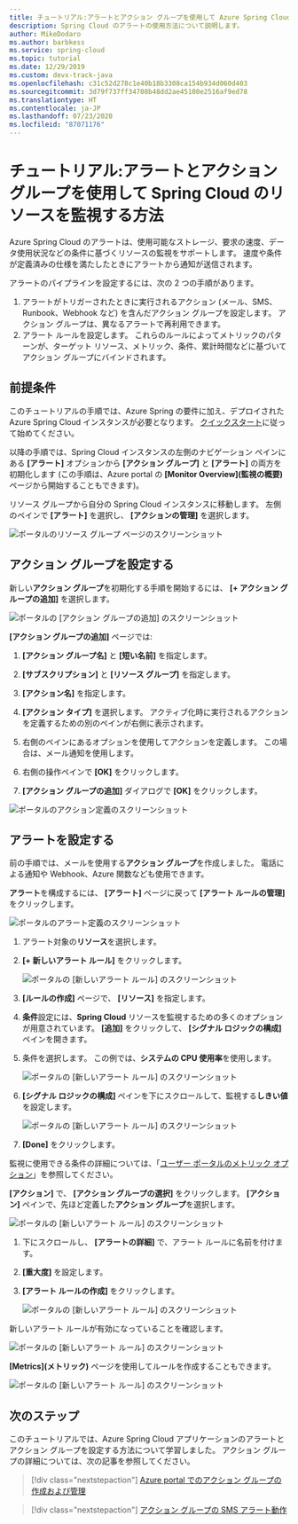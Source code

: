 ```yaml
---
title: チュートリアル:アラートとアクション グループを使用して Azure Spring Cloud のリソースを監視する | Microsoft Docs
description: Spring Cloud のアラートの使用方法について説明します。
author: MikeDodaro
ms.author: barbkess
ms.service: spring-cloud
ms.topic: tutorial
ms.date: 12/29/2019
ms.custom: devx-track-java
ms.openlocfilehash: c31c52d278c1e40b18b3308ca154b934d060d403
ms.sourcegitcommit: 3d79f737ff34708b48dd2ae45100e2516af9ed78
ms.translationtype: HT
ms.contentlocale: ja-JP
ms.lasthandoff: 07/23/2020
ms.locfileid: "87071176"
---
```

# <a name="tutorial-how-to-monitor-spring-cloud-resources-using-alerts-and-action-groups"></a>チュートリアル:アラートとアクション グループを使用して Spring Cloud のリソースを監視する方法

Azure Spring Cloud のアラートは、使用可能なストレージ、要求の速度、データ使用状況などの条件に基づくリソースの監視をサポートします。 速度や条件が定義済みの仕様を満たしたときにアラートから通知が送信されます。

アラートのパイプラインを設定するには、次の 2 つの手順があります。 
1. アラートがトリガーされたときに実行されるアクション (メール、SMS、Runbook、Webhook など) を含んだアクション グループを設定します。 アクション グループは、異なるアラートで再利用できます。
2. アラート ルールを設定します。 これらのルールによってメトリックのパターンが、ターゲット リソース、メトリック、条件、累計時間などに基づいてアクション グループにバインドされます。

## <a name="prerequisites"></a>前提条件

このチュートリアルの手順では、Azure Spring の要件に加え、デプロイされた Azure Spring Cloud インスタンスが必要となります。  [クイックスタート](spring-cloud-quickstart-launch-app-cli.md)に従って始めてください。

以降の手順では、Spring Cloud インスタンスの左側のナビゲーション ペインにある **[アラート]** オプションから **[アクション グループ]** と **[アラート]** の両方を初期化します (この手順は、Azure portal の **[Monitor Overview]\(監視の概要\)** ページから開始することもできます)。 

リソース グループから自分の Spring Cloud インスタンスに移動します。 左側のペインで **[アラート]** を選択し、 **[アクションの管理]** を選択します。

![ポータルのリソース グループ ページのスクリーンショット](media/alerts-action-groups/action-1-a.png)

## <a name="set-up-action-group"></a>アクション グループを設定する

新しい**アクション グループ**を初期化する手順を開始するには、 **[+ アクション グループの追加]** を選択します。

![ポータルの [アクション グループの追加] のスクリーンショット](media/alerts-action-groups/action-1.png)

**[アクション グループの追加]** ページでは:

 1. **[アクション グループ名]** と **[短い名前]** を指定します。

 1. **[サブスクリプション]** と **[リソース グループ]** を指定します。

 1. **[アクション名]** を指定します。

 1. **[アクション タイプ]** を選択します。  アクティブ化時に実行されるアクションを定義するための別のペインが右側に表示されます。

 1. 右側のペインにあるオプションを使用してアクションを定義します。  この場合は、メール通知を使用します。

 1. 右側の操作ペインで **[OK]** をクリックします。

 1. **[アクション グループの追加]** ダイアログで **[OK]** をクリックします。 

  ![ポータルのアクション定義のスクリーンショット](media/alerts-action-groups/action-2.png)

## <a name="set-up-alert"></a>アラートを設定する 

前の手順では、メールを使用する**アクション グループ**を作成しました。 電話による通知や Webhook、Azure 関数なども使用できます。  

**アラート**を構成するには、 **[アラート]** ページに戻って **[アラート ルールの管理]** をクリックします。

  ![ポータルのアラート定義のスクリーンショット](media/alerts-action-groups/alerts-2.png)

1. アラート対象の**リソース**を選択します。

1. **[+ 新しいアラート ルール]** をクリックします。

   ![ポータルの [新しいアラート ルール] のスクリーンショット](media/alerts-action-groups/alerts-3.png)

1. **[ルールの作成]** ページで、 **[リソース]** を指定します。

1. **条件**設定には、**Spring Cloud** リソースを監視するための多くのオプションが用意されています。  **[追加]** をクリックして、 **[シグナル ロジックの構成]** ペインを開きます。

1. 条件を選択します。 この例では、**システムの CPU 使用率**を使用します。

   ![ポータルの [新しいアラート ルール] のスクリーンショット](media/alerts-action-groups/alerts-3-1.png)

1. **[シグナル ロジックの構成]** ペインを下にスクロールして、監視する**しきい値**を設定します。

   ![ポータルの [新しいアラート ルール] のスクリーンショット](media/alerts-action-groups/alerts-3-2.png)

1. **[Done]** をクリックします。

監視に使用できる条件の詳細については、「[ユーザー ポータルのメトリック オプション](spring-cloud-concept-metrics.md#user-metrics-options)」を参照してください。

 **[アクション]** で、 **[アクション グループの選択]** をクリックします。 **[アクション]** ペインで、先ほど定義した**アクション グループ**を選択します。

   ![ポータルの [新しいアラート ルール] のスクリーンショット](media/alerts-action-groups/alerts-3-3.png) 

1. 下にスクロールし、 **[アラートの詳細]** で、アラート ルールに名前を付けます。

1. **[重大度]** を設定します。

1. **[アラート ルールの作成]** をクリックします。

   ![ポータルの [新しいアラート ルール] のスクリーンショット](media/alerts-action-groups/alerts-3-4.png)

新しいアラート ルールが有効になっていることを確認します。

   ![ポータルの [新しいアラート ルール] のスクリーンショット](media/alerts-action-groups/alerts-4.png)

**[Metrics]\(メトリック\)** ページを使用してルールを作成することもできます。

   ![ポータルの [新しいアラート ルール] のスクリーンショット](media/alerts-action-groups/alerts-5.png)

## <a name="next-steps"></a>次のステップ

このチュートリアルでは、Azure Spring Cloud アプリケーションのアラートとアクション グループを設定する方法について学習しました。 アクション グループの詳細については、次の記事を参照してください。

> [!div class="nextstepaction"]
> [Azure portal でのアクション グループの作成および管理](https://docs.microsoft.com/azure/azure-monitor/platform/action-groups)

> [!div class="nextstepaction"]
> [アクション グループの SMS アラート動作](https://docs.microsoft.com/azure/azure-monitor/platform/alerts-sms-behavior)
